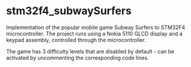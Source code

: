 # stm32f4_subwaySurfers

Implementation of the popular mobile game Subway Surfers to STM32F4 microcontroller. The project runs using a Nokia 5110 GLCD display and a keypad assembly, controlled through the microcontroller.

The game has 3 difficulty levels that are disabled by default - can be activated by uncommenting the corresponding code lines.
